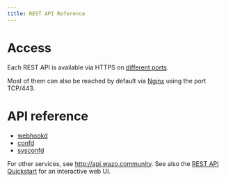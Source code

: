 ```yaml
---
title: REST API Reference
---
```


# Access

Each REST API is available via HTTPS on [different ports](/uc-doc/contributors/network).

Most of them can also be reached by default via [Nginx](/uc-doc/system/nginx) using the port
TCP/443.

# API reference

- [webhookd](/uc-doc/api_sdk/rest_api/webhookd)
- [confd](/uc-doc/api_sdk/rest_api/confd)
- [sysconfd](/uc-doc/api_sdk/rest_api/sysconfd)

For other services, see <http://api.wazo.community>. See also the
[REST API Quickstart](/uc-doc/api_sdk/rest_api/quickstart) for an interactive web UI.
